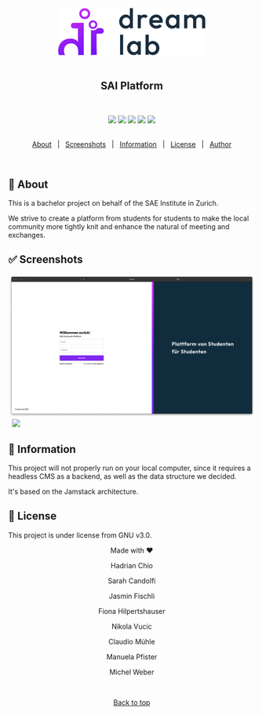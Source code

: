 <div align="center" id="top"> 
  <img src="./public/dreamlab-logo.png" alt="Sae Community" width="300" />
</div>
&#xa0;
<h2 align="center">SAI Platform</h2>

&#xa0;

<div align="center">
<a href="https://reactjs.org/"><img height="23" src="https://img.shields.io/badge/REACT-18.0.0-9cf?style=for-the-badge&logo=React"/></a>
<a href="https://www.typescriptlang.org/"><img height="23" src="https://img.shields.io/badge/%3C%2F%3E-TypeScript-blue?style=for-the-badge&logo=TypeScript"/></a>
<a href="https://directus.io/"><img height="23" src="https://img.shields.io/badge/Directus-9.11.0-blueviolet?style=for-the-badge&logo=Directus"/></a>
<a href="https://prettier.io/"><img height="23" src="https://img.shields.io/badge/Code%20Style-Prettier-orange?style=for-the-badge&logo=Prettier"/></a>
<a href="https://www.gnu.org/licenses/gpl-3.0.en.html"><img height="23"src="https://img.shields.io/badge/License-GPL_v3.0-red?style=for-the-badge&logo"/></a>
</div>
&#xa0;

<br>

<p align="center">
  <a href="#dart-about">About</a> &#xa0; | &#xa0; 
  <a href="#white_check_mark-screenshots">Screenshots</a> &#xa0; | &#xa0;
  <a href="#checkered_flag-information">Information</a> &#xa0; | &#xa0;
  <a href="#memo-license">License</a> &#xa0; | &#xa0;
  <a href="https://github.com/abeerance" target="_blank">Author</a>
</p>

<br>

## :dart: About

<p>This is a bachelor project on behalf of the SAE Institute in Zurich.</p>
<p>We strive to create a platform from students for students to make the local community more tightly knit and enhance the natural of meeting and exchanges.</p>

## :white_check_mark: Screenshots

<img src="./public/landing.png" width="900"/>
&#xa0;
<img src="./public/homepage.png" width="900"/>

## :checkered_flag: Information

<p>This project will not properly run on your local computer, since it requires a headless CMS as a backend, as well as the data structure we decided.</p>
<p>It's based on the Jamstack architecture.</p>

## :memo: License

This project is under license from GNU v3.0.

<div align="center" id="bottom">
  <p>Made with ❤️</p>
  <p>Hadrian Chio</p>
  <p>Sarah Candolfi</p>
  <p>Jasmin Fischli</p>
  <p>Fiona Hilpertshauser</p>
  <p>Nikola Vucic</p>
  <p>Claudio Mühle</p>
  <p>Manuela Pfister</p>
  <p>Michel Weber</p>
</div>

&#xa0;

<div align="center">
<a href="#top">Back to top</a>
</div>
